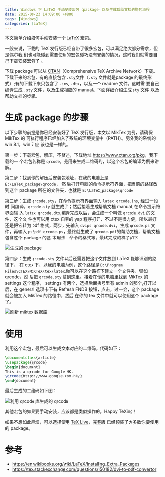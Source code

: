 ```yaml
---
title: Windows 下 LaTeX 手动安装宏包（package）以及生成帮助文档的整套流程
date: 2015-09-23 14:09:00 +0800
tags: [Windows]
categories: [LaTeX]
---
```


本文简单介绍如何手动安装一个 LaTeX 宏包。

<!-- more -->

一般来说，下载的 TeX 发行版已经自带了很多宏包，可以满足绝大部分需求，但是偶尔我
们也可能碰到需要使用的宏包碰巧没有安装的情况，这时我们就需要自己下载安装宏包了
。

下载 package 可以从 [CTAN](https://www.ctan.org/)（Comprehensive TeX Archive
Network）下载。下载下来的宏包，有的直接包含 `.sty`文件（`.sty` 文件就是package
的最终形式）;有的下载下来只包含了 `.ins`, `.dtx`，以及一个 readme 文件，这时需
要自己编译生成 `.sty` 文件，以及生成相应的 manual。下面详细介绍生成 `sty` 文件
以及帮助文档的步骤。

# 生成 package 的步骤

以下步骤的前提是你已经安装好了 TeX 发行版，本文以 MikTex 为例，请确保 MikTex 的
可执行程序已经加入了系统的环境变量中（PATH）。另外我的系统的 win 8.1，win 7 应
该也是一样的。

第一步：下载宏包，解压，不赘述，下载地址 <https://www.ctan.org/pkg>，我下载的一
个宏包名称是 `qrcode`，是用来生成二维码的，以这个宏包的编译为例来讲解。

第二步：找到你的解压后安装包地址，在我的电脑上是 `E:\LaTeX_package\qrcode`， 然
后打开电脑的命令提示符界面，把当前的路径改到这个 package 所在的文件夹，也就是
`E:\LaTeX_package\qrcode`

第三步：生成 `qrcode.sty`，在命令提示符界面输入 `latex qrcode.ins`, 经过一段时
间编译，`qrcode.sty` 就生成了；然后接着生成帮助文档 manual, 在命令提示符界面输
入 `latex qrcode.dtx`,编译完成以后，会生成一个叫做 `qrcode.dvi` 的文件，这个文
件也可以用 ctex 自带的 yap 程序打开，不过不是很方便，所以最好还是把它转为 pdf
格式，两步，先输入 `dvips qrcode.dvi`，生成 `qrcode.ps` 文件，再输入 `ps2pdf
qrcode.ps`，最终就生成了 `qrcode.pdf`的帮助文档，帮助文档包含这个 package 的基
本用法，命令的格式等。最终完成的样子如下

<img src="https://blog-resource-1257868508.file.myqcloud.com/18-1-22/32725143.jpg"
          title="生成的 package"
          style="float: middle;"> 

第四步：生成 `qrcode.sty` 文件以后还需要把这个文件放到 LaTeX 能够识别的路径下，
在 ctex 下，以我的电脑为例，这个路径是 `D:\Program
Files\CTEX\MiKTeX\tex\latex`,你可以在这个路径下建立一个文件夹，譬如 qrcode，然
后把 `qrcode.sty` 放到这里。接着在你的电脑里找到 MikTex 的 settings 这个程序，
settings 有两个，选择后面括号里有 admin 的那个,打开以后，在 general 选项卡下有
Refresh FNDB 按钮，点击，过一会，这个 package 就会被加入 MikTex 的路径中，然后
在你的 tex 文件中就可以使用这个 package 了。

<img src="https://blog-resource-1257868508.file.myqcloud.com/18-1-22/26501931.jpg"
         title="刷新 miktex 数据库"
         style="float: middle;">

# 使用

利用这个宏包，最后可以生成文本对应的二维码，代码如下：

```latex
\documentclass{article} 
\usepackage{qrcode} 
\begin{document} 
This is a qrcode for Google HK. 
\qrcode{https://www.google.com.hk/} 
\end{document}
```

最后生成的二维码如下图：

<img src="https://blog-resource-1257868508.file.myqcloud.com/18-1-22/23280720.jpg"
         title="利用 qrcode 库生成的 qrcode"
         style="float: middle;">

其他宏包的如果要手动安装，应该都是类似操作的。Happy TeXing！

如果不想如此麻烦，可以选择使用 [TeX Live](https://www.tug.org/texlive/)，完整版
已经预装了大多数你要使用的 package。

# 参考

+ <https://en.wikibooks.org/wiki/LaTeX/Installing_Extra_Packages>
+ <https://tex.stackexchange.com/questions/150182/dvi-to-pdf-convertor>



